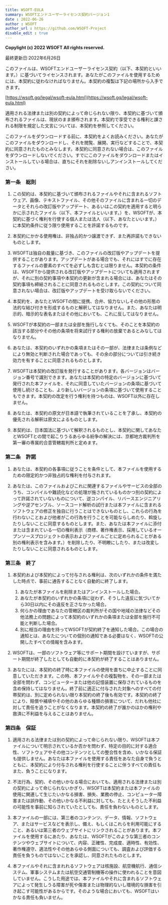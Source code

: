 ```yaml
---
title: WSOFT-EULA
summary: WSOFTエンドユーザーライセンス契約バージョン1
date : 2022-06-26
author : WSOFT
author_url : https://github.com/WSOFT-Project
disable_edit : true
---
```

**Copylight (c) 2022 WSOFT All rights reserved.**

最終更新日:2022年6月26日

このファイルは、WSOFTエンドユーザーライセンス契約（以下、本契約といいます。）に基づいてライセンスされます。あなたがこのファイルを使用するためには、本契約に従わなければなりません。本契約の複製は下記の場所から入手できます。

[https://wsoft.gq/legal/wsoft-eula.html](https://wsoft.gq/legal/wsoft-eula.html)

適用される法律または別の契約によって命じられない限り、本契約に基づいて頒布されるファイルは、現状のまま頒布されます。本契約で享受できる権利と課される制限を規定した文言については、本契約を参照してください。

このファイルをダウンロードする前に、本契約をよくお読みください。あなたがこのファイルをダウンロードし、それを閲覧、展開、実行などすることで、本契約に同意されたものとみなします。本契約に同意されない場合は、このファイルをダウンロードしないでください。すでにこのファイルをダウンロードまたはインストールしている場合は、直ちにそれを削除ないしアンインストールしてください。

### 第一条　総則
1. この契約は、本契約に基づいて頒布されるファイルやそれに含まれるソフトウェア、画像、テキストファイル、その他そのファイルに含まれる一切のデータとそれらの改訂版やアップデート、あるいはこの契約を適用すると明らかに示されたファイル（以下、本ファイルといいます。）を、WSOFTが、本契約に基づく権利を行使する個人または法人（以下、あなたといいます。）に本契約条件に従う限り使用することを許諾するものです。

1. 本契約にかかる使用権は、非独占的かつ譲渡できず、また再許諾もできないものとします。

1. WSOFTは独自の裁量に基づき、このファイルの改訂版やアップデートを提供することがあります。アップデートがある場合でも、それにはすでに存在するファイルの要素のすべてを必ずしも含むとは限りません。本契約の条件は、WSOFTから提供される改訂版やアップデートについても適用されますが、それに別の契約事項や本契約の更新が含まれる場合には、あなたはその契約事項も締結されることに同意されるものとします。この契約について同意されない場合は、改訂版やアップデートを受け取らないでください。

1. 本契約を、あなたとWSOFTの間に提携、合弁、協力ないしその他の形態の法的な結び付きを形成するものと解釈してはなりません。また、あなたは明示的、暗示的な表名またはその他においても、これに反してはなりません。

1. WSOFTが本契約の一部または全部を施行しなくても、そのことを本契約の該当する部分やその他の条項を将来試行する権利の放棄であるとみなしてはなりません。

1. あなたは、本契約のいずれかの条項またはその一部が、法律または条例などにより無効と判断された場合であっても、その余の部分については引き続き効力を有することに同意されるものとします。

1. WSOFTは本契約の改訂版を発行することがあります。各バージョンはバージョン番号で識別できます。あなたは本契約の特定のバージョンに基づいて発行された本ファイルを、それに同意していたバージョンの条項に基づいて使用し続けることも、より新しいバージョンの条項に基づいて使用することもできます。本契約の改定を行う権利を持つものは、WSOFT以外に存在しません。

1. あなたは、本契約の原文が日本語で執筆されていることを了承し、本契約の優先される解釈は原文によるものとします。

1. 本契約は、日本国法に基づいて解釈されるものとし、本契約に関してあなたとWSOFTとの間で起こりうるあらゆる紛争の解決には、京都地方裁判所を第一審の専属的合意管轄裁判所と定めます。

### 第二条　許諾
1. あなたは、本契約の各事項に従うことを条件として、本ファイルを使用するための限定的かつ非独占的な権利を付与されます。

1. あなたは、このファイルおよびこれに関連するファイルやサービスの全部のうち、コンパイルや難読化などの処理が施されているものかつ別の契約によって許諾されていないものについて、逆コンパイル、リバースエンジニアリングや逆アセンブル、ソースコード解析の試行または本ファイルに含まれるソフトウェアの修正を独自に行うことはできないものとし、これらの行為を行わないことおよび他者がこの行為を行うことを可能ならしめたり、斡旋したりしないことに同意するものとします。また、あなたは本ファイルに添付または含まれている一切の権利表示（商標、著作権表示、採用しているオープンソースプロジェクトの表示およびファイルごとに定められることがある別の権利表示を含みます。）を削除したり、不明瞭にしたり、または改変したりしないことに同意されるものとします。

### 第三条　終了
1. 本契約および本契約によって付与される権利は、次のいずれかの条件を満たした時点で、事前に通告することなく自動的に終了します。
    1. あなたが本ファイルを削除またはアンインストールした場合。
    1. あなたが本契約のいずれかの条項に従わず、そうした違反に気づいてから30日以内にその違反を正さなかった場合。
    1. 何らかの理由であなたの管轄区の裁判所がその国や地域の法律などその他法務上の問題によって本契約のいずれかの条項または全部を施行不可能と判断した場合。
    1. 別に相当の理由を持ってWSOFTが契約終了を通知した場合。この場合の通知とは、あなたについての個別の通知である必要はなく、WSOFTの公開したすべての情報を含みます。

1. WSOFTは、一部のソフトウェア等にサポート期間を設けていますが、サポート期間が終了したとしても自動的に本契約が終了することはありません。

1. あなたには、本契約の終了時に本ファイルの使用を直ちに中止することに同意していただきます。この時、本ファイルやその複製物を、その一部または全部を問わず、コンピューターまたは他の記憶装置に保存されているものを含め保持してはなりません。終了前に適正に付与された対象へのすべての付帯契約は、別に定められない限り本契約の終了後も有効です。本契約の終了により、賠償や補填やその他のあらゆる種類の損害について、だれも他社に対して責任を追うことがなくなります。本契約の終了が誰かのほかの権利や救済に不利益を与えることはありません。

### 第四条　保証
1. 適用される法律または別の契約によって命じられない限り、WSOFTは本ファイルについて明示されているか否かを問わず、特定の目的に対する適合性、ソフトウェアやその他コンテンツとしての整合性を含め、いかなる保証も提供しません。あなたは本ファイルを使用する責任をあなた自身で負うとともに、本契約により付与される権利を行使することに伴うすべての責任もまた、負うことになります。

1. 不法行為、契約、その他いかなる場合においても、適用される法律または別の契約によって命じられないかぎり、WSOFTは本契約または本ファイルの使用に関連して生じたいかなる損害、損失、業務の停止、コンピューター障害または誤作動、その他いかなる不利益に対しても、たとえそうした不利益の可能性を事前に知らされていたとしても、責任を負わないものとします。

1. 本ファイルの一部には、第三者のコンテンツ、データ、情報、ソフトウェア、またはサービスなどを表示し、備え、もしくはこれらを利用可能にすること、あるいは第三者のウェブサイトにリンクされることがあります。本ファイルを使用するにあたり、あなたは、WSOFTがこのような第三者のコンテンツやウェブサイトについて、内容、正確性、完成度、適時性、有効性、著作権遵守、適法性やその他あらゆる側面についても、調査および評価する責任を負うものではないことを承認し、同意されたものとします。

1. 本ファイルやそれに含まれれるソフトウェアは核施設、航空機航行、通信システム、軍事システムまたは航空交通管制機等の操作に使われることを意図していません。こうした用途では、本ファイルやそれに含まれるソフトウェアによって発生しうる障害が死や傷害または物理的ないし環境的な損害を引き起こす可能性があるからです。そのような場合においても、WSOFTはいかなる責任も負いません。
